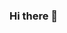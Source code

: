### Hi there 👋

<!--
**amaurybsouza/amaurybsouza** is a ✨ _special_ ✨ repository because its `README.md` (this file) appears on your GitHub profile.

Here are some ideas to get you started:

- 🔭 I’m currently working on IBM like Linux Administrator
- 🌱 I’m currently learning deep dive system Linux
- 👯 I’m looking to collaborate on Medium
- 🤔 I’m looking for help with ...
- 💬 Ask me about ...
- 📫 How to reach me: ...
- 😄 Pronouns: ...
- ⚡ Fun fact: ...
-->
